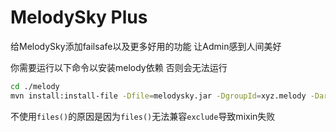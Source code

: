 # MelodySky Plus

给MelodySky添加failsafe以及更多好用的功能 让Admin感到人间美好

你需要运行以下命令以安装melody依赖 否则会无法运行

```bash
cd ./melody
mvn install:install-file -Dfile=melodysky.jar -DgroupId=xyz.melody -DartifactId=melodySky -Dversion=1.0.0 -Dpackaging=jar
```

不使用`files()`的原因是因为`files()`无法兼容`exclude`导致mixin失败 